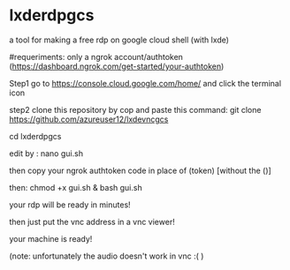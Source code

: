 # lxderdpgcs
a tool for making a free rdp on google cloud shell (with lxde)


#requeriments: only a ngrok account/authtoken (https://dashboard.ngrok.com/get-started/your-authtoken)


Step1
go to https://console.cloud.google.com/home/ and click the terminal icon

step2
clone this repository by cop and paste this command: git clone https://github.com/azureuser12/lxdevncgcs


cd lxderdpgcs

edit by : nano gui.sh


then copy your ngrok authtoken code in place of (token) [without the ()]

then: chmod +x gui.sh & bash gui.sh 

your rdp will be ready in minutes!

then just put the vnc address in a vnc viewer!

your machine is ready!

(note: unfortunately the audio doesn't work in vnc :( )
